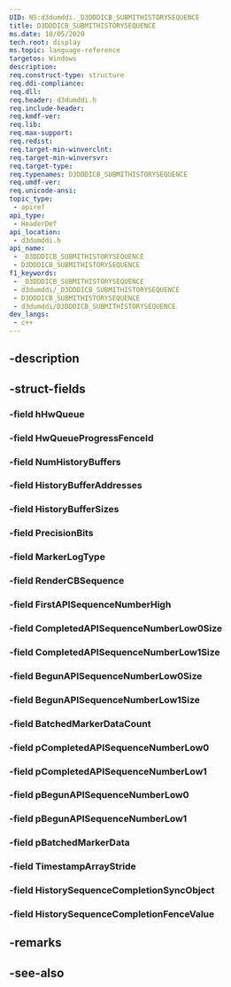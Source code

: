 ```yaml
---
UID: NS:d3dumddi._D3DDDICB_SUBMITHISTORYSEQUENCE
title: D3DDDICB_SUBMITHISTORYSEQUENCE
ms.date: 10/05/2020
tech.root: display
ms.topic: language-reference
targetos: Windows
description: 
req.construct-type: structure
req.ddi-compliance: 
req.dll: 
req.header: d3dumddi.h
req.include-header: 
req.kmdf-ver: 
req.lib: 
req.max-support: 
req.redist: 
req.target-min-winverclnt: 
req.target-min-winversvr: 
req.target-type: 
req.typenames: D3DDDICB_SUBMITHISTORYSEQUENCE
req.umdf-ver: 
req.unicode-ansi: 
topic_type:
 - apiref
api_type:
 - HeaderDef
api_location:
 - d3dumddi.h
api_name:
 - _D3DDDICB_SUBMITHISTORYSEQUENCE
 - D3DDDICB_SUBMITHISTORYSEQUENCE
f1_keywords:
 - _D3DDDICB_SUBMITHISTORYSEQUENCE
 - d3dumddi/_D3DDDICB_SUBMITHISTORYSEQUENCE
 - D3DDDICB_SUBMITHISTORYSEQUENCE
 - d3dumddi/D3DDDICB_SUBMITHISTORYSEQUENCE
dev_langs:
 - c++
---
```


## -description

## -struct-fields

### -field hHwQueue

### -field HwQueueProgressFenceId

### -field NumHistoryBuffers

### -field HistoryBufferAddresses

### -field HistoryBufferSizes

### -field PrecisionBits

### -field MarkerLogType

### -field RenderCBSequence

### -field FirstAPISequenceNumberHigh

### -field CompletedAPISequenceNumberLow0Size

### -field CompletedAPISequenceNumberLow1Size

### -field BegunAPISequenceNumberLow0Size

### -field BegunAPISequenceNumberLow1Size

### -field BatchedMarkerDataCount

### -field pCompletedAPISequenceNumberLow0

### -field pCompletedAPISequenceNumberLow1

### -field pBegunAPISequenceNumberLow0

### -field pBegunAPISequenceNumberLow1

### -field pBatchedMarkerData

### -field TimestampArrayStride

### -field HistorySequenceCompletionSyncObject

### -field HistorySequenceCompletionFenceValue

## -remarks

## -see-also


